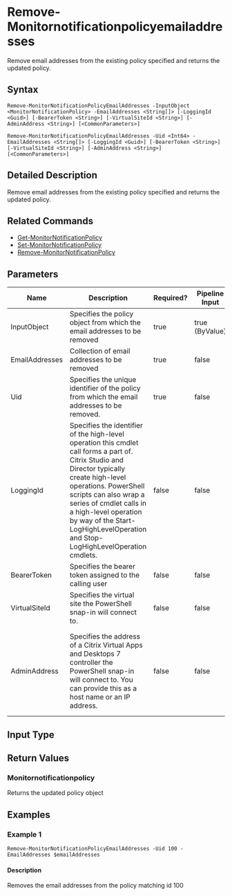 ﻿
# Remove-Monitornotificationpolicyemailaddresses
Remove email addresses from the existing policy specified and returns the updated policy.
## Syntax
```
Remove-MonitorNotificationPolicyEmailAddresses -InputObject <MonitorNotificationPolicy> -EmailAddresses <String[]> [-LoggingId <Guid>] [-BearerToken <String>] [-VirtualSiteId <String>] [-AdminAddress <String>] [<CommonParameters>]

Remove-MonitorNotificationPolicyEmailAddresses -Uid <Int64> -EmailAddresses <String[]> [-LoggingId <Guid>] [-BearerToken <String>] [-VirtualSiteId <String>] [-AdminAddress <String>] [<CommonParameters>]
```
## Detailed Description
Remove email addresses from the existing policy specified and returns the updated policy.


## Related Commands

* [Get-MonitorNotificationPolicy](../Get-MonitorNotificationPolicy/)
* [Set-MonitorNotificationPolicy](../Set-MonitorNotificationPolicy/)
* [Remove-MonitorNotificationPolicy](../Remove-MonitorNotificationPolicy/)
## Parameters
| Name   | Description | Required? | Pipeline Input | Default Value |
| --- | --- | --- | --- | --- |
| InputObject | Specifies the policy object from which the email addresses to be removed | true | true (ByValue) |  |
| EmailAddresses | Collection of email addresses to be removed | true | false |  |
| Uid | Specifies the unique identifier of the policy from which the email addresses to be removed. | true | false |  |
| LoggingId | Specifies the identifier of the high-level operation this cmdlet call forms a part of. Citrix Studio and Director typically create high-level operations. PowerShell scripts can also wrap a series of cmdlet calls in a high-level operation by way of the Start-LogHighLevelOperation and Stop-LogHighLevelOperation cmdlets. | false | false |  |
| BearerToken | Specifies the bearer token assigned to the calling user | false | false |  |
| VirtualSiteId | Specifies the virtual site the PowerShell snap-in will connect to. | false | false |  |
| AdminAddress | Specifies the address of a Citrix Virtual Apps and Desktops 7 controller the PowerShell snap-in will connect to. You can provide this as a host name or an IP address. | false | false | Localhost. Once a value is provided by any cmdlet, this value becomes the default. |

## Input Type

### 

## Return Values

### Monitornotificationpolicy
Returns the updated policy object
## Examples

### Example 1
```
Remove-MonitorNotificationPolicyEmailAddresses -Uid 100 -EmailAddresses $emailAddresses
```
#### Description
Removes the email addresses from the policy matching id 100
